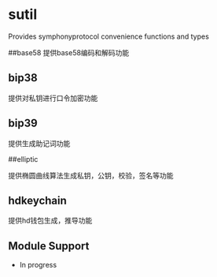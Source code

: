 # sutil
Provides symphonyprotocol  convenience functions and types 

##base58
提供base58编码和解码功能

## bip38
提供对私钥进行口令加密功能

## bip39
提供生成助记词功能

##elliptic

提供椭圆曲线算法生成私钥，公钥，校验，签名等功能

## hdkeychain

提供hd钱包生成，推导功能

## Module Support

* In progress